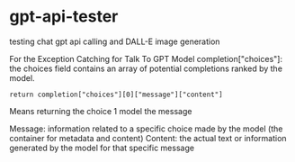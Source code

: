 # gpt-api-tester
testing chat gpt api calling and DALL-E image generation


For the Exception Catching for Talk To GPT Model
completion["choices"]: the choices field contains an array of potential completions ranked by the model.

    return completion["choices"][0]["message"]["content"] 
Means returning the choice 1 model the message

Message: information related to a specific choice made by the model (the container for metadata and content)
Content: the actual text or information generated by the model for that specific message